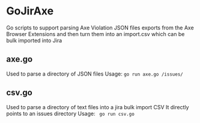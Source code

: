# GoJirAxe

Go scripts to support parsing Axe Violation JSON files exports from the Axe Browser Extensions and then turn them into an import.csv which can be bulk imported into Jira

## axe.go

Used to parse a directory of JSON files
Usage:
```go run axe.go /issues/```

## csv.go

Used to parse a directory of text files into a jira bulk import CSV
It directly points to an issues directory
Usage:
``` go run csv.go```
